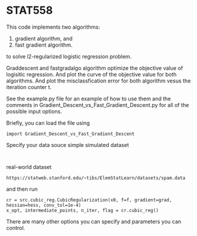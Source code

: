 # STAT558
This code implements two algorithms: 

1. gradient algorithm, and
2. fast gradient algorithm.

to solve l2-regularized logistic regression problem.

Graddescent and fastgradalgo algorithm optimize the objective value of logisitic regression. And plot the curve of the objective value for both algorithms. And plot the misclassfication error for both algorithm vesus the iteration counter t.

See the example.py file for an example of how to use them and the comments in Gradient_Descent_vs_Fast_Gradient_Descent.py for all of the possible input options.

Briefly, you can load the file using
```
import Gradient_Descent_vs_Fast_Gradient_Descent
```

Specify your data souce
simple simulated dataset
```


```
real-world dataset
```
https://statweb.stanford.edu/~tibs/ElemStatLearn/datasets/spam.data
```
and then run
```
cr = src.cubic_reg.CubicRegularization(x0, f=f, gradient=grad, hessian=hess, conv_tol=1e-4)
x_opt, intermediate_points, n_iter, flag = cr.cubic_reg()
```

There are many other options you can specify and parameters you can control.
